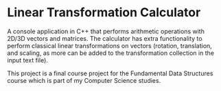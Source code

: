 # Linear Transformation Calculator
A console application in C++ that performs arithmetic operations with 2D/3D vectors and matrices. The calculator has extra functionality to perform classical linear transformations on vectors (rotation, translation, and scaling, as more can be added to the transformation collection in the input text file).

This project is a final course project for the Fundamental Data Structures course which is part of my Computer Science studies.
